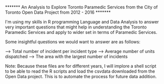 ******* An Analysis to Explore Toronto Paramedic Services from the City of Toronto Open Data Project from 2012 - 2016 *******

I'm using my skills in R programming Language and Data Analysis to answer very important questions that might help in understanding the Toronto Paramedic Services and apply to wider set in terms of Paramedic Services.

Some insightful questions we would want to answer are as follows:

--> Total number of incident per incident type
--> Average number of units dispatched 
--> The area with the largest number of incidents 

Note:
Because these files are for different years, I will implore a shell script to be able to read the R scripts and load the csvdata downloaded from the Open Data project. This is to automate the process for future data addition.

